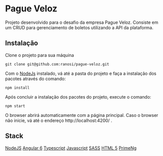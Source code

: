 # Pague Veloz

Projeto desenvolvido para o desafio da empresa Pague Veloz.
Consiste em um CRUD para gerenciamento de boletos utilizando a API da plataforma.

## Instalação

Clone o projeto para sua máquina
```
git clone git@github.com:ranosi/pague-veloz.git
```
Com o [NodeJs]() instalado, vá até a pasta do projeto e faça a instalação dos pacotes através do comando:
```
npm install
```

Após concluir a instalação dos pacotes do projeto, execute o comando:
```
npm start
```

O browser abrirá automaticamente com a página principal. 
Caso o browser não inicie, vá até o endereço http://localhost:4200/ .

## Stack
[NodeJS](https://nodejs.org/en/) 
[Angular 6](https://angular.io/) 
[Typescript](https://www.typescriptlang.org/) 
[Javascript](https://pt.wikipedia.org/wiki/JavaScript) 
[SASS](http://sass-lang.com) 
[HTML 5](https://en.wikipedia.org/wiki/HTML5) 
[PrimeNg](https://www.primefaces.org/primeng/) 
